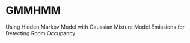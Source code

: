 # GMMHMM
Using Hidden Markov Model with Gaussian Mixture Model Emissions for Detecting Room Occupancy 
